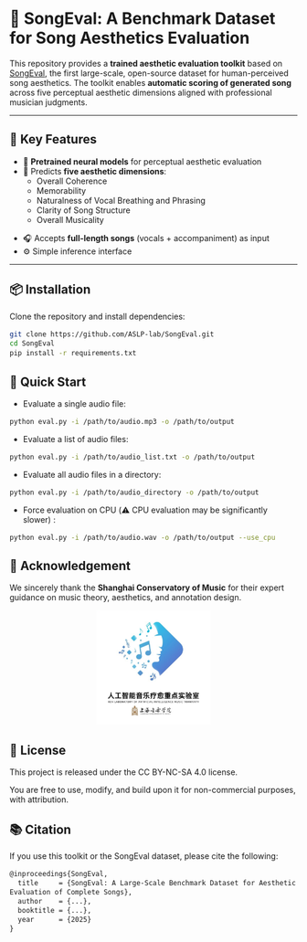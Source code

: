 # 🎵 SongEval: A Benchmark Dataset for Song Aesthetics Evaluation

This repository provides a **trained aesthetic evaluation toolkit** based on [SongEval](https://huggingface.co/datasets/ASLP-lab/SongEval), the first large-scale, open-source dataset for human-perceived song aesthetics. The toolkit enables **automatic scoring of generated song** across five perceptual aesthetic dimensions aligned with professional musician judgments.

---

## 🌟 Key Features

- 🧠 **Pretrained neural models** for perceptual aesthetic evaluation
- 🎼 Predicts **five aesthetic dimensions**:
  - Overall Coherence
  - Memorability
  - Naturalness of Vocal Breathing and Phrasing
  - Clarity of Song Structure
  - Overall Musicality
<!-- - 🧪 Supports **batch evaluation** for model benchmarking -->
- 🎧 Accepts **full-length songs** (vocals + accompaniment) as input
- ⚙️ Simple inference interface

---

## 📦 Installation

Clone the repository and install dependencies:

```bash
git clone https://github.com/ASLP-lab/SongEval.git
cd SongEval
pip install -r requirements.txt
```

## 🚀 Quick Start

- Evaluate a single audio file:

```bash
python eval.py -i /path/to/audio.mp3 -o /path/to/output
```

- Evaluate a list of audio files:

```bash
python eval.py -i /path/to/audio_list.txt -o /path/to/output
```

- Evaluate all audio files in a directory:

```bash
python eval.py -i /path/to/audio_directory -o /path/to/output
```

- Force evaluation on CPU  (⚠️ CPU evaluation may be significantly slower) :


```bash
python eval.py -i /path/to/audio.wav -o /path/to/output --use_cpu
```


## 🙏 Acknowledgement

We sincerely thank the **Shanghai Conservatory of Music** for their expert guidance on music theory, aesthetics, and annotation design.
<p align="center"> <img src="assets/sy_logo.jpg" alt="Shanghai Conservatory of Music Logo" width="200"/> </p>

## 📑 License
This project is released under the CC BY-NC-SA 4.0 license. 

You are free to use, modify, and build upon it for non-commercial purposes, with attribution.

## 📚 Citation
If you use this toolkit or the SongEval dataset, please cite the following:
```
@inproceedings{SongEval,
  title     = {SongEval: A Large-Scale Benchmark Dataset for Aesthetic Evaluation of Complete Songs},
  author    = {...},
  booktitle = {...},
  year      = {2025}
}

```
